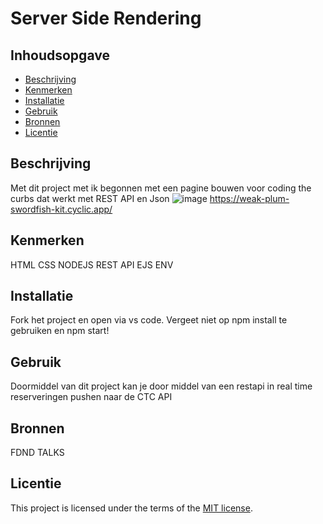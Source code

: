 # Server Side Rendering

## Inhoudsopgave

- [Beschrijving](#beschrijving)
- [Kenmerken](#kenmerken)
- [Installatie](#installatie)
- [Gebruik](#gebruik)
- [Bronnen](#bronnen)
- [Licentie](#licentie)

## Beschrijving

Met dit project met ik begonnen met een pagine bouwen voor coding the curbs dat werkt met REST API en Json
![image](https://user-images.githubusercontent.com/112856020/225879025-1922d99c-8514-4a8d-a7fd-4fa1d251b3f3.png)
https://weak-plum-swordfish-kit.cyclic.app/

## Kenmerken

HTML 
CSS
NODEJS 
REST API
EJS
ENV

## Installatie
Fork het project en open via vs code. Vergeet niet op npm install te gebruiken en npm start!

## Gebruik
Doormiddel van dit project kan je door middel van een restapi in real time reserveringen pushen naar de CTC API

## Bronnen
FDND TALKS

## Licentie

This project is licensed under the terms of the [MIT license](./LICENSE).
